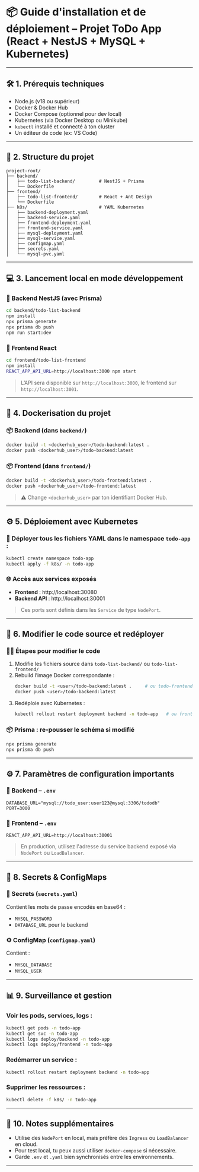 # 📦 Guide d'installation et de déploiement – Projet ToDo App (React + NestJS + MySQL + Kubernetes)

---

## 🛠️ 1. Prérequis techniques

- Node.js (v18 ou supérieur)
- Docker & Docker Hub
- Docker Compose (optionnel pour dev local)
- Kubernetes (via Docker Desktop ou Minikube)
- `kubectl` installé et connecté à ton cluster
- Un éditeur de code (ex: VS Code)

---

## 🚧 2. Structure du projet

```
project-root/
├── backend/
│   ├── todo-list-backend/         # NestJS + Prisma
│   └── Dockerfile
├── frontend/
│   ├── todo-list-frontend/        # React + Ant Design
│   └── Dockerfile
├── k8s/                           # YAML Kubernetes
│   ├── backend-deployment.yaml
│   ├── backend-service.yaml
│   ├── frontend-deployment.yaml
│   ├── frontend-service.yaml
│   ├── mysql-deployment.yaml
│   ├── mysql-service.yaml
│   ├── configmap.yaml
│   ├── secrets.yaml
│   └── mysql-pvc.yaml
```

---

## 💻 3. Lancement local en mode développement

### 🔹 Backend NestJS (avec Prisma)
```bash
cd backend/todo-list-backend
npm install
npx prisma generate
npx prisma db push
npm run start:dev
```

### 🔹 Frontend React
```bash
cd frontend/todo-list-frontend
npm install
REACT_APP_API_URL=http://localhost:3000 npm start
```

> L’API sera disponible sur `http://localhost:3000`, le frontend sur `http://localhost:3001`.

---

## 🐳 4. Dockerisation du projet

### 📦 Backend (dans `backend/`)
```bash
docker build -t <dockerhub_user>/todo-backend:latest .
docker push <dockerhub_user>/todo-backend:latest
```

### 📦 Frontend (dans `frontend/`)
```bash
docker build -t <dockerhub_user>/todo-frontend:latest .
docker push <dockerhub_user>/todo-frontend:latest
```

> ⚠️ Change `<dockerhub_user>` par ton identifiant Docker Hub.

---

## ⚙️ 5. Déploiement avec Kubernetes

### 📁 Déployer tous les fichiers YAML dans le namespace `todo-app` :
```bash
kubectl create namespace todo-app
kubectl apply -f k8s/ -n todo-app
```

### 🌐 Accès aux services exposés
- **Frontend** : http://localhost:30080
- **Backend API** : http://localhost:30001

> Ces ports sont définis dans les `Service` de type `NodePort`.

---

## 🔄 6. Modifier le code source et redéployer

### 🧑‍💻 Étapes pour modifier le code

1. Modifie les fichiers source dans `todo-list-backend/` ou `todo-list-frontend/`
2. Rebuild l’image Docker correspondante :
   ```bash
   docker build -t <user>/todo-backend:latest .     # ou todo-frontend
   docker push <user>/todo-backend:latest
   ```
3. Redéploie avec Kubernetes :
   ```bash
   kubectl rollout restart deployment backend -n todo-app   # ou frontend
   ```

### 📦 Prisma : re-pousser le schéma si modifié
```bash
npx prisma generate
npx prisma db push
```

---

## ⚙️ 7. Paramètres de configuration importants

### 📄 Backend – `.env`
```env
DATABASE_URL="mysql://todo_user:user123@mysql:3306/tododb"
PORT=3000
```

### 📄 Frontend – `.env`
```env
REACT_APP_API_URL=http://localhost:30001
```

> En production, utilisez l'adresse du service backend exposé via `NodePort` ou `LoadBalancer`.

---

## 🔐 8. Secrets & ConfigMaps

### 🔑 Secrets (`secrets.yaml`)
Contient les mots de passe encodés en base64 :
- `MYSQL_PASSWORD`
- `DATABASE_URL` pour le backend

### ⚙️ ConfigMap (`configmap.yaml`)
Contient :
- `MYSQL_DATABASE`
- `MYSQL_USER`

---

## 📊 9. Surveillance et gestion

### Voir les pods, services, logs :
```bash
kubectl get pods -n todo-app
kubectl get svc -n todo-app
kubectl logs deploy/backend -n todo-app
kubectl logs deploy/frontend -n todo-app
```

### Redémarrer un service :
```bash
kubectl rollout restart deployment backend -n todo-app
```

### Supprimer les ressources :
```bash
kubectl delete -f k8s/ -n todo-app
```

---

## 📌 10. Notes supplémentaires

- Utilise des `NodePort` en local, mais préfère des `Ingress` ou `LoadBalancer` en cloud.
- Pour test local, tu peux aussi utiliser `docker-compose` si nécessaire.
- Garde `.env` et `.yaml` bien synchronisés entre les environnements.

---